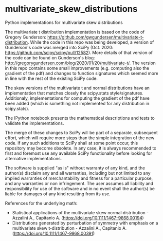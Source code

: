 # multivariate_skew_distributions
Python implementations for multivariate skew distributions

The multivariate t distribution implementation is based on the code of Gregory Gunderson: https://github.com/gwgundersen/multivariate-t-distribution. 
While the code in this repo was being developed, a version of Gunderson's code was merged into SciPy (Oct. 2020: https://github.com/scipy/scipy/pull/12582). 
More details of that version of the code can be found on Gunderson's blog: http://gregorygundersen.com/blog/2020/01/20/multivariate-t/.
The version in this repo contains some small improvements (e.g. computing also the gradient of the pdf) and changes to function signatures which seemed more in line with the rest of the existing SciPy code. 

The skew versions of the multivariate t and normal distributions have an implementation that matches closely the scipy.stats style/signatures. Additionaly, implementations for computing the gradient of the pdf have been added (which is something not implemented for any distribution in scipy.stats).

The IPython notebook presents the mathematical descriptions and tests to validate the implementations.

The merge of these changes to SciPy will be part of a separate, subsequent effort, which will require more steps than the simple integration of the new code. If any such additions to SciPy shall at some point occur, this repository may become obsolete. In any case, it is always recommended to first and foremost use any available SciPy functionality before looking for alternative implementations.

The software is supplied "as is" without warranty of any kind, and the author(s) disclaim any and all warranties, including but not limited to any implied warranties of merchantability and fitness for a particular purpose, and any warranties or non infringement. The user assumes all liability and responsibility for use of the software and in no event shall the author(s) be liable for damages of any kind resulting from its use.

References for the underlying math:

* Statistical applications of the multivariate skew normal distribution - Azzalini A., Capitanio A. (https://doi.org/10.1111/1467-9868.00194)
* Distributions generated by perturbation of symmetry with emphasis on a multivariate skew t-distribution - Azzalini A., Capitanio A. (https://doi.org/10.1111/1467-9868.00391)
